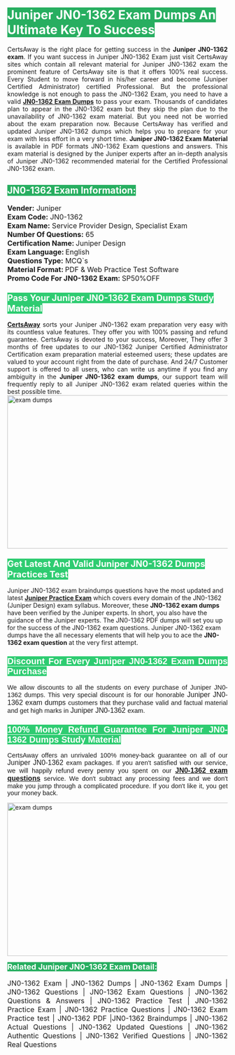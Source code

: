 <h1><span style="color:#ffffff"><strong><span style="background-color:#27ae60">Juniper JN0-1362 Exam Dumps An Ultimate Key To Success</span></strong></span></h1> <div style="text-align:justify">CertsAway is the right place for getting success in the <strong>Juniper JN0-1362 exam</strong>. If you want success in Juniper JN0-1362 Exam just visit CertsAway sites which contain all relevant material for Juniper JN0-1362 exam the prominent feature of CertsAway site is that it offers 100% real success. Every Student to move forward in his/her career and become (Juniper Certified Administrator) certified Professional. But the professional knowledge is not enough to pass the JN0-1362 Exam, you need to have a valid <a href="https://www.certsaway.com/juniper/jn0-1362-exam-dumps"><strong>JN0-1362 Exam Dumps</strong></a> to pass your exam. Thousands of candidates plan to appear in the JN0-1362 exam but they skip the plan due to the unavailability of JN0-1362 exam material. But you need not be worried about the exam preparation now. Because CertsAway has verified and updated Juniper JN0-1362 dumps which helps you to prepare for your exam with less effort in a very short time. <strong>Juniper JN0-1362 Exam Material</strong> is available in PDF formats JN0-1362 Exam questions and answers. This exam material is designed by the Juniper experts after an in-depth analysis of Juniper JN0-1362 recommended material for the Certified Professional JN0-1362 exam.</div> <h2 style="text-align:justify"><span style="color:#ffffff"><span style="background-color:#27ae60">JN0-1362 Exam Information:</span></span></h2> <p><span style="font-size:16px"><strong>Vender:</strong> Juniper<br /> <strong>Exam Code:</strong> JN0-1362<br /> <strong>Exam Name:</strong> Service Provider Design, Specialist Exam<br /> <strong>Number Of Questions:</strong> 65<br /> <strong>Certification Name: </strong>Juniper Design<br /> <strong>Exam Language: </strong>English<br /> <strong>Questions Type:</strong> MCQ`s<br /> <strong>Material Format: </strong>PDF & Web Practice Test Software<br /> <strong>Promo Code For JN0-1362 Exam: </strong>SP50%OFF</span></p> <h3><span style="font-size:20px"><span style="color:#ffffff"><strong><span style="background-color:#2ecc71">Pass Your Juniper JN0-1362 Exam Dumps Study Material</span></strong></span></span></h3> <div style="text-align:justify"><a href=" https://www.certsaway.com/"><strong>CertsAway</strong></a> sorts your Juniper JN0-1362 exam preparation very easy with its countless value features. They offer you with 100% passing and refund guarantee. CertsAway is devoted to your success, Moreover, They offer 3 months of free updates to our JN0-1362 Juniper Certified Administrator Certification exam preparation material esteemed users; these updates are valued to your account right from the date of purchase. And 24/7 Customer support is offered to all users, who can write us anytime if you find any ambiguity in the <strong>Juniper JN0-1362 exam dumps</strong>, our support team will frequently reply to all Juniper JN0-1362 exam related queries within the best possible time.</div> <div style="text-align:justify"> </div> <div style="text-align:justify"><a href="https://www.certsaway.com/juniper/jn0-1362-exam-dumps" rel="no-follow"><img alt="exam dumps" src="https://www.certcollections.com/uploads/content/certsaway.png" style="height:350px; width:750px" /></a></div> <h3><span style="font-size:20px"><span style="color:#ffffff"><strong><span style="background-color:#2ecc71">Get Latest And Valid Juniper JN0-1362 Dumps Practices Test</span></strong></span></span></h3> <p>Juniper JN0-1362 exam braindumps questions have the most updated and latest <a href="https://www.certsaway.com/juniper-questions"><strong>Juniper Practice Exam</strong></a> which covers every domain of the JN0-1362 (Juniper Design) exam syllabus. Moreover, these <strong>JN0-1362 exam dumps</strong> have been verified by the Juniper experts. In short, you also have the guidance of the Juniper experts. The JN0-1362 PDF dumps will set you up for the success of the JN0-1362 exam questions. Juniper JN0-1362 exam dumps have the all necessary elements that will help you to ace the <strong>JN0-1362 exam question</strong> at the very first attempt.</p> <h3 style="text-align:justify"><span style="font-size:20px"><span style="color:#ffffff"><strong><span style="font-family:Calibri,sans-serif"><span style="background-color:#2ecc71">Discount For Every </span><span style="background-color:#2ecc71">Juniper JN0-1362 Exam</span><span style="background-color:#2ecc71"> Dumps Purchase</span></span></strong></span></span></h3> <div style="text-align:justify"> <p><span style="font-size:11pt"><span style="font-family:Calibri,sans-serif">We allow discounts to all the students on every purchase of Juniper JN0-1362 dumps. This very special discount is for our honorable <span style="font-size:12.0pt"><span style="background-color:white">Juniper JN0-1362 exam dumps </span></span>customers that they purchase valid and factual material and get high marks in <span style="font-size:12.0pt"><span style="background-color:white">Juniper JN0-1362 </span></span>exam. </span></span></p> <h3><span style="font-size:20px"><span style="color:#ffffff"><strong><span style="font-family:Calibri,sans-serif"><span style="background-color:#2ecc71">100% Money Refund Guarantee For </span><span style="background-color:#2ecc71">Juniper JN0-1362 Dumps Study Material</span></span></strong></span></span></h3> <p><span style="font-size:11pt"><span style="font-family:Calibri,sans-serif">CertsAway offers an unrivaled 100% money-back guarantee on all of our <span style="font-size:12.0pt"><span style="background-color:white">Juniper JN0-1362 </span></span>exam packages. If you aren't satisfied with our service, we will happily refund every penny you spent on our <span style="font-size:12.0pt"><span style="background-color:white"><a href="https://www.certsaway.com/juniper/jn0-1362-exam-dumps"><strong>JN0-1362 exam questions</strong></a> </span></span>service. We don't subtract any processing fees and we don't make you jump through a complicated procedure. If you don't like it, you get your money back.</span></span></p> <p><a href="https://www.certsaway.com/juniper/jn0-1362-exam-dumps" rel="no-follow"><img alt="exam dumps" src="https://www.certcollections.com/uploads/content/certsaway_(2)2.png" style="height:350px; width:750px" /></a></p> <p><span style="color:#ffffff"><strong><span style="font-size:18px"><span style="background-color:#27ae60">Related Juniper JN0-1362 Exam Detail:</span></span></strong></span><br /> <br /> <span style="font-size:16px">JN0-1362 Exam | JN0-1362 Dumps | JN0-1362 Exam Dumps | JN0-1362 Questions | JN0-1362 Exam Questions | JN0-1362 Questions & Answers | JN0-1362 Practice Test | JN0-1362 Practice Exam | JN0-1362 Practice Questions | JN0-1362 Exam Practice test | JN0-1362 PDF |JN0-1362 Braindumps | JN0-1362 Actual Questions | JN0-1362 Updated Questions | JN0-1362 Authentic Questions | JN0-1362 Verified Questions | JN0-1362 Real Questions</span></p> </div>
